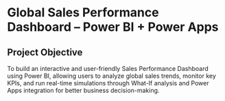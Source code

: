 # Global Sales Performance Dashboard – Power BI + Power Apps
## Project Objective
To build an interactive and user-friendly Sales Performance Dashboard using Power BI, allowing users to analyze global sales trends, monitor key KPIs, and run real-time simulations through What-If analysis and Power Apps integration for better business decision-making.
